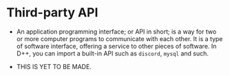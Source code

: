 # Third-party API
- An application programming interface; or API in short; is a way for two or more computer programs to communicate with each other. It is a type of software interface, offering a service to other pieces of software. In D++, you can import a built-in API such as `discord`, `mysql` and such.

- THIS IS YET TO BE MADE.
